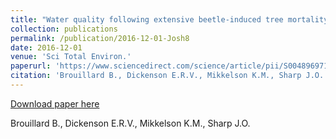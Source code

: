 ```yaml
---
title: "Water quality following extensive beetle-induced tree mortality: Interplay of aromatic carbon loading, disinfection byproducts, and hydrologic drivers"
collection: publications
permalink: /publication/2016-12-01-Josh8
date: 2016-12-01
venue: 'Sci Total Environ.'
paperurl: 'https://www.sciencedirect.com/science/article/pii/S0048969716312803?via%3Dihub'
citation: 'Brouillard B., Dickenson E.R.V., Mikkelson K.M., Sharp J.O.'
---
```


<a href='https://www.sciencedirect.com/science/article/pii/S0048969716312803?via%3Dihub'>Download paper here</a>

 Brouillard B., Dickenson E.R.V., Mikkelson K.M., Sharp J.O.

